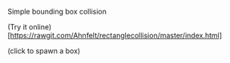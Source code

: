 Simple bounding box collision

(Try it online)[https://rawgit.com/Ahnfelt/rectanglecollision/master/index.html]

(click to spawn a box)
